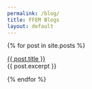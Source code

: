 ```yaml
---
permalink: /blog/
title: FFEM Blogs
layout: default
---
```


{% for post in site.posts %}
<p><a href="{{ post.url }}">{{ post.title }}</a><br>{{ post.excerpt }}</p>
{% endfor %}

